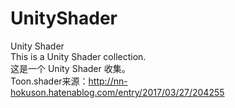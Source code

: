 # UnityShader
Unity Shader<br>
This is a Unity Shader collection.<br>
这是一个 Unity Shader 收集。<br>
Toon.shader来源：http://nn-hokuson.hatenablog.com/entry/2017/03/27/204255
